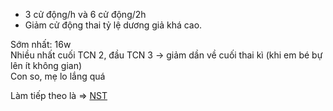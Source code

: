 - 3 cử động/h và 6 cử động/2h  
- Giảm cử động thai tỷ lệ dương giả khá cao.  
  
Sớm nhất: 16w  
Nhiều nhất cuối TCN 2, đầu TCN 3 -> giảm dần về cuối thai kì (khi em bé bự lên ít không gian)  
Con so, mẹ lo lắng quá  
  
Làm tiếp theo là => [NST](./NST.md)